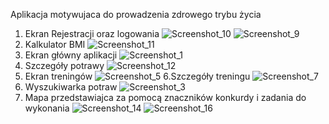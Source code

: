 Aplikacja motywujaca do prowadzenia zdrowego trybu życia
1. Ekran Rejestracji oraz logowania
![Screenshot_10](https://github.com/Bartufil1/AplikacjaMotywacyjna/assets/104689537/4579bd9d-f03f-4f57-9149-fe857b0630a7)
![Screenshot_9](https://github.com/Bartufil1/AplikacjaMotywacyjna/assets/104689537/010d0b8d-c1ff-4bb1-bbb0-b8ce3d5ca5aa)
2. Kalkulator BMI
 ![Screenshot_11](https://github.com/Bartufil1/AplikacjaMotywacyjna/assets/104689537/683ebcd3-389d-4085-8680-b6c0a40967d5)
3. Ekran główny aplikacji
![Screenshot_1](https://github.com/Bartufil1/AplikacjaMotywacyjna/assets/104689537/0e6d10d3-3dfd-4c1a-8842-da77c6127d08)
4. Szczegóły potrawy
![Screenshot_12](https://github.com/Bartufil1/AplikacjaMotywacyjna/assets/104689537/fdfb8797-ad41-42a7-9b85-4c3ee0bba899)
5. Ekran treningów
![Screenshot_5](https://github.com/Bartufil1/AplikacjaMotywacyjna/assets/104689537/26e2f498-0786-47c9-8b77-44dddff4fd6d)
6.Szczegóły treningu
![Screenshot_7](https://github.com/Bartufil1/AplikacjaMotywacyjna/assets/104689537/ade0aa0b-c7bc-44b1-9f29-c72df016df77)
7. Wyszukiwarka potraw
![Screenshot_3](https://github.com/Bartufil1/AplikacjaMotywacyjna/assets/104689537/3992070a-976a-4b96-9cf4-4d5d733e9a08)
8. Mapa przedstawiajca za pomocą znaczników konkurdy i zadania do wykonania
![Screenshot_14](https://github.com/Bartufil1/AplikacjaMotywacyjna/assets/104689537/03b9dcdb-0400-4b22-92ec-0492d2bbd25e)
![Screenshot_16](https://github.com/Bartufil1/AplikacjaMotywacyjna/assets/104689537/ab129f15-8311-4320-88af-8febdb8426d6)
